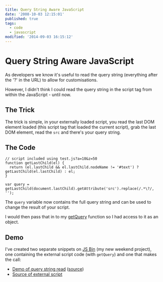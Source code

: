 ```yaml
---
title: Query String Aware JavaScript
date: '2008-10-03 12:15:01'
published: true
tags:
  - code
  - javascript
modified: '2014-09-03 16:15:12'
---
```

# Query String Aware JavaScript

As developers we know it's useful to read the query string (everything after the '?' in the URL) to allow for customisations.

However, I didn't think I could read the query string in the script tag from within the JavaScript - until now.


<!--more-->

## The Trick

The trick is simple, in your externally loaded script, you read the last DOM element loaded (this script tag that loaded the current script), grab the last DOM element, read the <code>src</code> and there's your query string.

## The Code

<pre><code>// script included using test.js?a=10&amp;z=50
function getLastChild(el) {
  return (el.lastChild && el.lastChild.nodeName != '#text') ? getLastChild(el.lastChild) : el;
}

var query = getLastChild(document.lastChild).getAttribute('src').replace(/.*\?/, '');</code></pre>

The <code>query</code> variable now contains the full query string and can be used to change the result of your script.

I would then pass that in to my [getQuery](/2008/06/24/query-string-to-object-via-regex/) function so I had access to it as an object.

## Demo

I've created two separate snippets on [JS Bin](https://jsbin.com) (my new weekend project), one containing the external script code (with <code>getQuery</code>) and one that makes the call:

* [Demo of query string read](https://jsbin.com/utala/) ([source](https://jsbin.com/utala/edit/#html))
* [Source of external script](https://jsbin.com/oveve/js)
